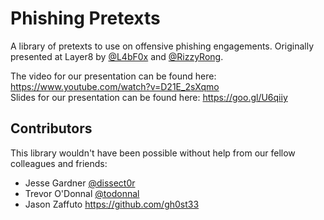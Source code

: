 # Phishing Pretexts
A library of pretexts to use on offensive phishing engagements. Originally presented at Layer8 by [@L4bF0x](https://twitter.com/L4bf0x) and [@RizzyRong](https://twitter.com/RizzyRong).

The video for our presentation can be found here: https://www.youtube.com/watch?v=D21E_2sXqmo  
Slides for our presentation can be found here: https://goo.gl/U6qiiy

## Contributors
This library wouldn't have been possible without help from our fellow colleagues and friends:
- Jesse Gardner [@dissect0r](https://twitter.com/dissect0r)
- Trevor O'Donnal [@todonnal](https://twitter.com/todonnal)
- Jason Zaffuto https://github.com/gh0st33
